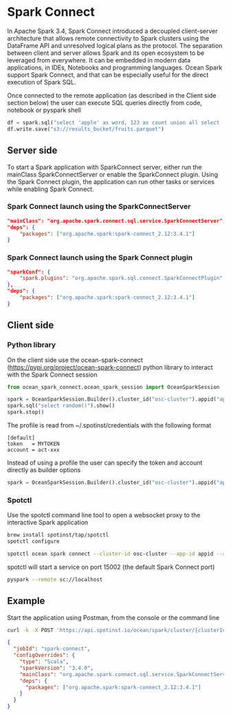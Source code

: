 # Spark Connect

In Apache Spark 3.4, Spark Connect introduced a decoupled client-server architecture that allows remote connectivity to Spark clusters using the DataFrame API and unresolved logical plans as the protocol. The separation between client and server allows Spark and its open ecosystem to be leveraged from everywhere. It can be embedded in modern data applications, in IDEs, Notebooks and programming languages. Ocean Spark support Spark Connect, and that can be especially useful for the direct execution of Spark SQL.

Once connected to the remote application (as described in the Client side section below) the user can execute SQL queries directly from code, notebook or pyspark shell

```Python
df = spark.sql("select 'apple' as word, 123 as count union all select 'orange' as word, 456 as count")
df.write.save("s3://results_bucket/fruits.parquet")
```

## Server side

To start a Spark application with SparkConnect server, either run the mainClass SparkConnectServer or enable the SparkConnect plugin. Using the Spark Connect plugin, the application can run other tasks or services while enabling Spark Connect.

### Spark Connect launch using the SparkConnectServer

```json
"mainClass": "org.apache.spark.connect.sql.service.SparkConnectServer",
"deps": {
    "packages": ["org.apache.spark:spark-connect_2.12:3.4.1"]
}
```

### Spark Connect launch using the Spark Connect plugin

```json
"sparkConf": {
    "spark.plugins": "org.apache.spark.sql.connect.SparkConnectPlugin"
},
"deps": {
    "packages": ["org.apache.spark:spark-connect_2.12:3.4.1"]
}
```

## Client side

### Python library

On the client side use the ocean-spark-connect (https://pypi.org/project/ocean-spark-connect) python library to interact with the Spark Connect session

```python
from ocean_spark_connect.ocean_spark_session import OceanSparkSession

spark = OceanSparkSession.Builder().cluster_id("osc-cluster").appid("appid").profile("default").getOrCreate()
spark.sql("select random()").show()
spark.stop()
```

The profile is read from ~/.spotinst/credentials with the following format

```
[default]
token   = MYTOKEN
account = act-xxx
```

Instead of using a profile the user can specify the token and account directly as builder options

```python
spark = OceanSparkSession.Builder().cluster_id("osc-cluster").appid("appid").account("acc-xxx").token("MYTOKEN")
```

### Spotctl

Use the spotctl command line tool to open a websocket proxy to the interactive Spark application

```sh
brew install spotinst/tap/spotctl
spotctl configure
```

```sh
spotctl ocean spark connect --cluster-id osc-cluster --app-id appid --account-id acc-account --token token
```

spotctl will start a service on port 15002 (the default Spark Connect port)

```sh
pyspark --remote sc://localhost
```

## Example

Start the application using Postman, from the console or the command line

```sh
curl -k -X POST 'https://api.spotinst.io/ocean/spark/cluster/{clusterId}/app?accountId={accountId}' -H 'Content-Type: application/json' -H 'Authorization: Bearer {token}' -d '
```

```json
{
  "jobId": "spark-connect",
  "configOverrides": {
    "type": "Scala",
    "sparkVersion": "3.4.0",
    "mainClass": "org.apache.spark.connect.sql.service.SparkConnectServer",
    "deps": {
      "packages": ["org.apache.spark:spark-connect_2.12:3.4.1"]
    }
  }
}
```
